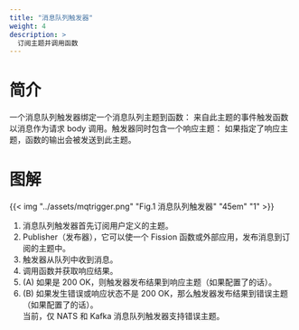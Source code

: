 ```yaml
---
title: "消息队列触发器"
weight: 4
description: >
  订阅主题并调用函数
---
```


# 简介

一个消息队列触发器绑定一个消息队列主题到函数：
来自此主题的事件触发函数以消息作为请求 body 调用。触发器同时包含一个响应主题：
如果指定了响应主题，函数的输出会被发送到此主题。

# 图解

{{< img "../assets/mqtrigger.png" "Fig.1 消息队列触发器" "45em" "1" >}}

1. 消息队列触发器首先订阅用户定义的主题。
2. Publisher（发布器），它可以使一个 Fission 函数或外部应用，发布消息到订阅的主题中。
3. 触发器从队列中收到消息。
4. 调用函数并获取响应结果。
5. (A) 如果是 200 OK，则触发器发布结果到响应主题（如果配置了的话）。
6. (B) 如果发生错误或响应状态不是 200 OK，那么触发器发布结果到错误主题（如果配置了的话）。</br>
当前，仅 NATS 和 Kafka 消息队列触发器支持错误主题。
